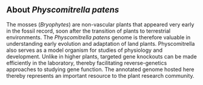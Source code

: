 About *Physcomitrella patens*
-----------------------------

The mosses (*Bryophytes*) are non-vascular plants that appeared very
early in the fossil record, soon after the transition of plants to
terrestrial environments. The *Physcomitrella patens* genome is
therefore valuable in understanding early evolution and adaptation of
land plants. Physcomitrella also serves as a model organism for studies
of physiology and development. Unlike in higher plants, targeted gene
knockouts can be made efficiently in the laboratory, thereby
facilitating reverse-genetics approaches to studying gene function. The
annotated genome hosted here thereby represents an important resource to
the plant research community.
